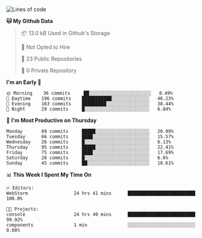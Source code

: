 
<!--START_SECTION:waka-->
![Lines of code](https://img.shields.io/badge/From%20Hello%20World%20I%27ve%20Written-4.3%20million%20lines%20of%20code-blue)

**🐱 My Github Data** 

> 📦 13.0 kB Used in Github's Storage 
 > 
> 🚫 Not Opted to Hire
 > 
> 📜 23 Public Repositories
 > 
> 🔑 0 Private Repository 
 > 
**I'm an Early 🐤** 

```text
🌞 Morning    36 commits     ██░░░░░░░░░░░░░░░░░░░░░░░   8.49% 
🌆 Daytime    196 commits    ███████████░░░░░░░░░░░░░░   46.23% 
🌃 Evening    163 commits    █████████░░░░░░░░░░░░░░░░   38.44% 
🌙 Night      29 commits     █░░░░░░░░░░░░░░░░░░░░░░░░   6.84%

```
📅 **I'm Most Productive on Thursday** 

```text
Monday       89 commits     █████░░░░░░░░░░░░░░░░░░░░   20.99% 
Tuesday      66 commits     ████░░░░░░░░░░░░░░░░░░░░░   15.57% 
Wednesday    26 commits     █░░░░░░░░░░░░░░░░░░░░░░░░   6.13% 
Thursday     95 commits     █████░░░░░░░░░░░░░░░░░░░░   22.41% 
Friday       75 commits     ████░░░░░░░░░░░░░░░░░░░░░   17.69% 
Saturday     28 commits     █░░░░░░░░░░░░░░░░░░░░░░░░   6.6% 
Sunday       45 commits     ██░░░░░░░░░░░░░░░░░░░░░░░   10.61%

```


📊 **This Week I Spent My Time On** 

```text
🔥 Editors: 
WebStorm                 24 hrs 41 mins      █████████████████████████   100.0%

🐱‍💻 Projects: 
console                  24 hrs 40 mins      █████████████████████████   99.92% 
components               1 min               ░░░░░░░░░░░░░░░░░░░░░░░░░   0.08%

```


<!--END_SECTION:waka-->
